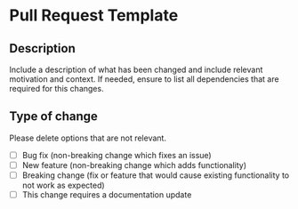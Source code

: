 # Pull Request Template

## Description

Include a description of what has been changed and include relevant motivation and context.
If needed, ensure to list all dependencies that are required for this changes.


## Type of change

Please delete options that are not relevant.

- [ ] Bug fix (non-breaking change which fixes an issue)
- [ ] New feature (non-breaking change which adds functionality)
- [ ] Breaking change (fix or feature that would cause existing functionality to not work as expected)
- [ ] This change requires a documentation update

